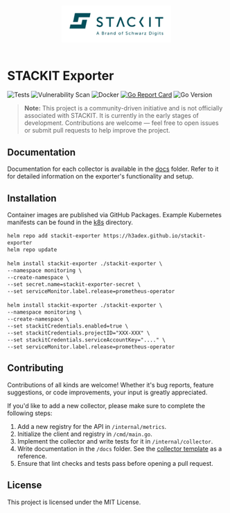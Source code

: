 <div align="center">
<br>
<img src=".github/images/stackit-logo.svg" alt="STACKIT logo" width="50%"/>
<br>
<br>
</div>

# STACKIT Exporter
![Tests](https://github.com/h3adex/stackit-exporter/actions/workflows/test-lint.yaml/badge.svg)
![Vulnerability Scan](https://github.com/h3adex/stackit-exporter/actions/workflows/vuln-scan.yaml/badge.svg)
![Docker](https://github.com/h3adex/stackit-exporter/actions/workflows/build-release.yaml/badge.svg)
[![Go Report Card](https://goreportcard.com/badge/github.com/h3adex/stackit-exporter)](https://goreportcard.com/report/github.com/h3adex/stackit-exporter)
![Go Version](https://img.shields.io/badge/go-1.24.5-blue)

> **Note:** This project is a community-driven initiative and is not officially associated with STACKIT. It is currently in the early stages of development. Contributions are welcome — feel free to open issues or submit pull requests to help improve the project.

## Documentation

Documentation for each collector is available in the [docs](docs) folder. Refer to it for detailed information on the exporter's functionality and setup.

## Installation

Container images are published via GitHub Packages. Example Kubernetes manifests can be found in the [k8s](./k8s) directory.

```shell
helm repo add stackit-exporter https://h3adex.github.io/stackit-exporter
helm repo update

helm install stackit-exporter ./stackit-exporter \
--namespace monitoring \
--create-namespace \
--set secret.name=stackit-exporter-secret \
--set serviceMonitor.label.release=prometheus-operator

helm install stackit-exporter ./stackit-exporter \
--namespace monitoring \
--create-namespace \
--set stackitCredentials.enabled=true \
--set stackitCredentials.projectID="XXX-XXX" \
--set stackitCredentials.serviceAccountKey="...." \
--set serviceMonitor.label.release=prometheus-operator
```

## Contributing

Contributions of all kinds are welcome! Whether it's bug reports, feature suggestions, or code improvements, your input is greatly appreciated.

If you'd like to add a new collector, please make sure to complete the following steps:

1. Add a new registry for the API in `/internal/metrics`.
2. Initialize the client and registry in `/cmd/main.go`.
3. Implement the collector and write tests for it in `/internal/collector`.
4. Write documentation in the `/docs` folder. See the [collector template](docs/collector.template.md) as a reference.
5. Ensure that lint checks and tests pass before opening a pull request.

## License

This project is licensed under the MIT License.